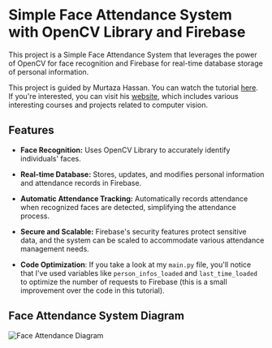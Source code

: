 # Simple Face Attendance System with OpenCV Library and Firebase

This project is a Simple Face Attendance System that leverages the power of OpenCV for face recognition and Firebase for real-time database storage of personal information.

This project is guided by Murtaza Hassan. You can watch the tutorial [here](https://www.youtube.com/watch?v=iBomaK2ARyI). If you're interested, you can visit his [website](https://www.computervision.zone/), which includes various interesting courses and projects related to computer vision.

## Features

- **Face Recognition:** Uses OpenCV Library to accurately identify individuals' faces.

- **Real-time Database:** Stores, updates, and modifies personal information and attendance records in Firebase.

- **Automatic Attendance Tracking:** Automatically records attendance when recognized faces are detected, simplifying the attendance process.

- **Secure and Scalable:** Firebase's security features protect sensitive data, and the system can be scaled to accommodate various attendance management needs.

- **Code Optimization**: If you take a look at my `main.py` file, you'll notice that I've used variables like `person_infos_loaded` and `last_time_loaded` to optimize the number of requests to Firebase (this is a small improvement over the code in this tutorial).

## Face Attendance System Diagram
![Face Attendance Diagram](https://github.com/anpro948/Face-Attendance-OpenCV/assets/39051090/6358a670-25a4-44ba-a09b-70964b72b4ba)
